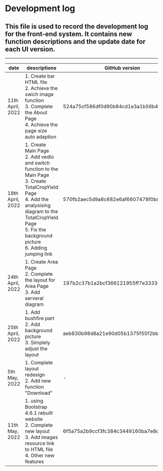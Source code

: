 # Development log
## This file is used to record the development log for the front-end system. It contains new function descriptions and the update date for each UI version.

---  

| date             | descriptions                                                                                                                                                                                                                                     | GitHub version                           | Others |
|------------------|--------------------------------------------------------------------------------------------------------------------------------------------------------------------------------------------------------------------------------------------------|------------------------------------------|--------|
| 11th April, 2022 | 1. Create bar HTML file  <br/>2. Achieve the swich image function  <br/> 3. Complete the About Page  <br/> 4. Achieve the page size auto adaption                                                                                                | 524a75cf586df0d90b84cd1e3a1b56b4492df97b |        |
| 18th April, 2022 | 1. Create Main Page  <br/>2. Add vedio and switch function to the Main Page  <br/>3. Create TotalCropYield Page  <br/>4. Add the analysising diagram to the TotalCropYield Page  <br/>5. Fix the background picture  <br/>6. Adding jumping link | 570fb2aec5d9a8c682e6af6607478f0bcbca5f48 |        |
| 24th April, 2022 | 1. Create Area Page  <br/>2. Complete the layout for Area Page  <br/>3. Add serveral diagram                                                                                                                                                     | 197b2c37b1a2bcf366121955ff7e3333ed0eafec |        |
| 25th April, 2022 | 1. Add bushfire part  <br/>2. Add background picture  <br/>3. Simplely adjust the layout                                                                                                                                                         | aeb830b98d8a21e90d05b1375f55f2bb7dd8fb5e |        |
| 5th May, 2022    | 1. Complete layout redesign  <br/>2. Add new function "Download"                                                                                                                                                                                 | -                                        |        |
| 11th May, 2022   | 1. using Bootstrap 4.6.1 rebuilt website  <br/>2. Complete new layout  <br/>3. Add images resource link to HTML file  <br/> 4. Other new features                                                                                                | 6f5a75a2b9ccf3fc384c3449160ba7e8d3d1f4c0 |        |
